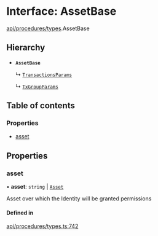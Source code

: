# Interface: AssetBase

[api/procedures/types](../wiki/api.procedures.types).AssetBase

## Hierarchy

- **`AssetBase`**

  ↳ [`TransactionsParams`](../wiki/api.procedures.types.TransactionsParams)

  ↳ [`TxGroupParams`](../wiki/api.procedures.types.TxGroupParams)

## Table of contents

### Properties

- [asset](../wiki/api.procedures.types.AssetBase#asset)

## Properties

### asset

• **asset**: `string` \| [`Asset`](../wiki/api.entities.Asset.Asset)

Asset over which the Identity will be granted permissions

#### Defined in

[api/procedures/types.ts:742](https://github.com/PolymathNetwork/polymesh-sdk/blob/49113a20/src/api/procedures/types.ts#L742)
